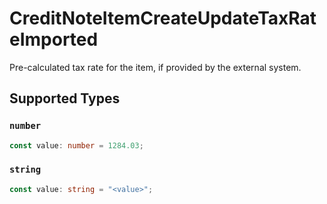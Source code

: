# CreditNoteItemCreateUpdateTaxRateImported

Pre-calculated tax rate for the item, if provided by the external system.


## Supported Types

### `number`

```typescript
const value: number = 1284.03;
```

### `string`

```typescript
const value: string = "<value>";
```

